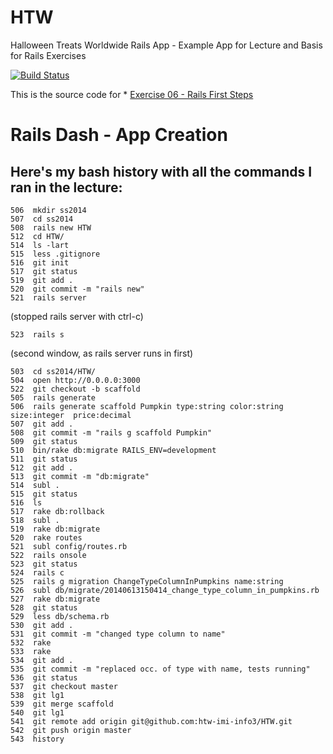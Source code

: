 HTW
===

Halloween Treats Worldwide Rails App - Example App for Lecture and Basis for Rails Exercises

[![Build Status](https://travis-ci.org/htw-imi-info3/HTW.svg?branch=master)](https://travis-ci.org/htw-imi-info3/HTW)

This is the source code for * [Exercise 06 - Rails First Steps](http://bkleinen.github.io/info3/labs/lab-06-rails-1.html) 


Rails Dash - App Creation
========================================

## Here's my bash history with all the commands I ran in the lecture:

    506  mkdir ss2014
    507  cd ss2014
    508  rails new HTW
    512  cd HTW/
    514  ls -lart
    515  less .gitignore
    516  git init
    517  git status
    519  git add .
    520  git commit -m "rails new"
    521  rails server

(stopped rails server with ctrl-c)

    523  rails s

(second window, as rails server runs in first)

    503  cd ss2014/HTW/
    504  open http://0.0.0.0:3000
    522  git checkout -b scaffold
    505  rails generate
    506  rails generate scaffold Pumpkin type:string color:string size:integer  price:decimal
    507  git add .
    508  git commit -m "rails g scaffold Pumpkin"
    509  git status
    510  bin/rake db:migrate RAILS_ENV=development
    511  git status
    512  git add .
    513  git commit -m "db:migrate"
    514  subl .
    515  git status
    516  ls
    517  rake db:rollback
    518  subl .
    519  rake db:migrate
    520  rake routes
    521  subl config/routes.rb
    522  rails onsole
    523  git status
    524  rails c
    525  rails g migration ChangeTypeColumnInPumpkins name:string
    526  subl db/migrate/20140613150414_change_type_column_in_pumpkins.rb
    527  rake db:migrate
    528  git status
    529  less db/schema.rb
    530  git add .
    531  git commit -m "changed type column to name"
    532  rake
    533  rake
    534  git add .
    535  git commit -m "replaced occ. of type with name, tests running"
    536  git status
    537  git checkout master
    538  git lg1
    539  git merge scaffold
    540  git lg1
    541  git remote add origin git@github.com:htw-imi-info3/HTW.git
    542  git push origin master
    543  history

